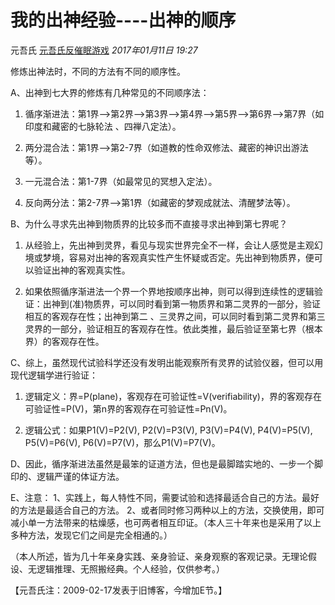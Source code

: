 # 我的出神经验----出神的顺序

元吾氏 [元吾氏反催眠游戏](javascript:void(0);) *2017年01月11日 19:27*



修炼出神法时，不同的方法有不同的顺序性。



A、出神到七大界的修炼有几种常见的不同顺序法：

1. 循序渐进法：第1界-->第2界-->第3界-->第4界-->第5界-->第6界-->第7界（如印度和藏密的七脉轮法 、四禅八定法）。

2. 两分混合法：第1界-->第2-7界（如道教的性命双修法、藏密的神识出游法等）。

3. 一元混合法：第1-7界（如最常见的冥想入定法）。

4. 反向两分法：第2-7界-->第1界（如藏密的梦观成就法、清醒梦法等）。

   

B、为什么寻求先出神到物质界的比较多而不直接寻求出神到第七界呢？

1. 从经验上，先出神到灵界，看见与现实世界完全不一样，会让人感觉是主观幻境或梦境，容易对出神的客观真实性产生怀疑或否定。先出神到物质界，便可以验证出神的客观真实性。

2. 如果依照循序渐进法一个界一个界地按顺序出神，则可以得到连续性的逻辑验证：出神到(准)物质界，可以同时看到第一物质界和第二灵界的一部分，验证相互的客观存在性；出神到第二 、三灵界之间，可以同时看到第二灵界和第三灵界的一部分，验证相互的客观存在性。依此类推，最后验证至第七界（根本界）的客观存在性。

   

C、综上，虽然现代试验科学还没有发明出能观察所有灵界的试验仪器，但可以用现代逻辑学进行验证：

1. 逻辑定义：界=P(plane)，客观存在可验证性=V(verifiability)，界的客观存在可验证性=P(V)，第n界的客观存在可验证性=Pn(V)。

2. 逻辑公式：如果P1(V)=P2(V), P2(V)=P3(V), P3(V)=P4(V), P4(V)=P5(V), P5(V)=P6(V), P6(V)=P7(V)，那么P1(V)=P7(V)。

   

D、因此，循序渐进法虽然是最笨的证道方法，但也是最脚踏实地的、一步一个脚印的、逻辑严谨的体证方法。



E、注意：
  1、实践上，每人特性不同，需要试验和选择最适合自己的方法。最好的方法是最适合自己的方法。
  2、或者同时修习两种以上的方法，交换使用，即可减小单一方法带来的枯燥感，也可两者相互印证。（本人三十年来也是采用了以上多种方法，发现它们之间是完全相通的。）



（本人所述，皆为几十年亲身实践、亲身验证、亲身观察的客观记录。无理论假设、无逻辑推理、无照搬经典。个人经验，仅供参考。）



【元吾氏注：2009-02-17发表于旧博客，今增加E节。】